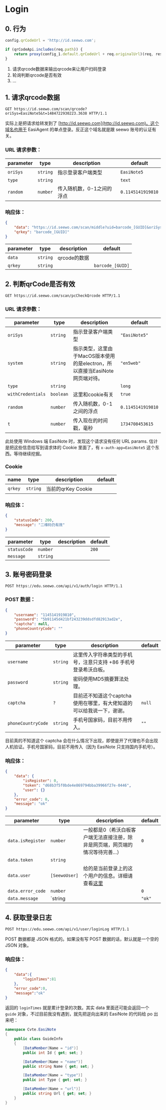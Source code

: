 # Login

## 0. 行为

```javascript
config.qrCodeUrl = 'http://id.seewo.com';

if (qrCodeApi.includes(req.path)) {
    return proxy(config_1.default.qrCodeUrl + req.originalUrl)(req, res, next);
}
```

1. 请求qrcode数据来输出qrcode来让用户扫码登录
2. 轮询判断qrcode是否有效
3. ...

## 1. 请求qrcode数据

```
GET https://id.seewo.com/scan/qrcode?oriSys=EasiNote5&t=1484722930223.3638 HTTP/1.1
```

实际上是把请求给转发到了 [http://id.seewo.com](http://id.seewo.com)。这个域名也用于 EasiAgent 的单点登录。反正这个域名就是跟 seewo 账号的认证有关。

### URL 请求参数：

| parameter | type     | description    | default           |
| --------- | -------- | -------------- | ----------------- |
| `oriSys`  | `string` | 指示登录客户端类型      | `EasiNote5`       |
| `type`    | `string` |                | `text`            |
| `random`  | `number` | 传入随机数，0-1之间的浮点 | `0.1145141919810` |

### 响应体：

```json
{
    "data": "https://id.seewo.com/scan/middle?uid=barcode_[GUID]&oriSys=EasiNote5",
    "qrkey": "barcode_[GUID]"
}
```

| parameter | type     | description | default          |
| --------- | -------- | ----------- | ---------------- |
| `data`    | `string` | qrcode的数据   |                  |
| `qrkey`   | `string` |             | `barcode_[GUID]` |

## 2. 判断qrCode是否有效

```
GET https://id.seewo.com/scan/pcCheckQrcode HTTP/1.1
```

### URL 请求参数：

| parameter         | type      | description                                      | default           |
| ----------------- | --------- | ------------------------------------------------ | ----------------- |
| `oriSys`          | `string`  | 指示登录客户端类型                                        | `"EasiNote5"`     |
| `system`          | `string`  | 指示类型，这里由于MacOS版本使用的是electron，所以直接当EasiNote网页端对待。 | `"en5web"`        |
| `type`            | `string`  |                                                  | `long`            |
| `withCredentials` | `boolean` | 这里和cookie有关                                      | `true`            |
| `random`          | `number`  | 传入随机数，0-1之间的浮点                                   | `0.1145141919810` |
| `t`               | `number`  | 传入现在的时间戳，毫秒                                      | `1734708453615`   |

此处使用 Windows 端 EasiNote 时，发现这个请求没有任何 URL params. 估计是把这些信息给写到请求体的 Cookie 里面了，有 `x-auth-app=EasiNote5` 这个东西。等待继续挖掘。

### Cookie

|name|type|description|default|
|-|-|-|-|
| `qrkey` | `string` | 当前的qrKey Cookie ||

### 响应体：

```json
{
    "statusCode": 200,
    "message": "二维码仍有效"
}
```

|parameter|type|description|default|
|-|-|-|-|
| `statusCode` | `number` || `200` |
| `message` | `string` |||

## 3. 账号密码登录

```
POST https://edu.seewo.com/api/v1/auth/login HTTP/1.1
```

### POST 数据：

```json
{
    "username": "1145141919810",
    "password": "5b91145d421bf243239ddsdfd82913ad2e",
    "captcha": null,
    "phoneCountryCode": ""
}
```

| parameter          | type     | description                            | default |
| ------------------ | -------- | -------------------------------------- | ------- |
| `username`         | `string` | 这里传入字符串类型的手机号，注意只支持 +86 手机号登录希沃白板。     |         |
| `password`         | `string` | 密码使用MD5摘要算法处理。                         |         |
| `captcha`          | `?`      | 目前还不知道这个captcha使用在哪里，有大佬知道的可以给我说一下，谢谢。 | `null`  |
| `phoneCountryCode` | `string` | 手机号国家码，目前不用传入。                         | `""`    |

目前真的不知道这个 captcha 会在什么情况下出现，即使是开了代理也不会出现人机验证。手机号国家码，目前不用传入（因为 EasiNote 只支持国内手机号）。

### 响应体：

```json
{
    "data": {
        "isRegister": 0,
        "token": "d68b3f5f0bde4e869794bba39966f27e-0446",
        "user": {}
    },
    "error_code": 0,
    "message": "ok"
}
```

| parameter         | type          | description                               | default |
| ----------------- | ------------- | ----------------------------------------- | ------- |
| `data.isRegister` | `number`      | 一般都是0（希沃白板客户端无法直接注册，除非是网页端，网页端的情况等待完善...） | `0`     |
| `data.token`      | `string`      |                                           |         |
| `data.user`       | `[SeewoUser]` | 给的是当前登录上的这个用户的信息。详细请查看[这里](./user.md)     |         |
| `data.error_code` | `number`      |                                           | `0`     |
| `data.message`    | `string       |                                           | `"ok"`  |

## 4. 获取登录日志

```
POST https://edu.seewo.com/api/v1/user/loginLog HTTP/1.1
```

POST 数据都是 JSON 格式的。如果没有写 POST 数据的话，默认就是一个空的 JSON 对象。

### 响应体：

```json
{
	"data":{
		"loginTimes":81
	},
	"error_code":0,
	"message":"ok"
}
```

返回的 `loginTimes` 就是累计登录的次数。其实 data 里面还可能会返回一个 `guide` 对象，不过目前我没有遇到，就先把逆向出来的 EasiNote 的代码给 po 出来吧：

```csharp
namespace Cvte.EasiNote
{
	public class GuideInfo
	{
		[DataMember(Name = "id")]
		public int Id { get; set; }

		[DataMember(Name = "name")]
		public string Name { get; set; }

		[DataMember(Name = "type")]
		public int Type { get; set; }

		[DataMember(Name = "url")]
		public string Url { get; set; }
	}
}
```